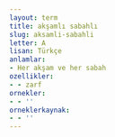 ```yaml
---
layout: term
title: akşamlı sabahlı
slug: aksamli-sabahli
letter: A
lisan: Türkçe
anlamlar:
- Her akşam ve her sabah
ozellikler:
- - zarf
ornekler:
- - ''
orneklerkaynak:
- - ''
---
```

